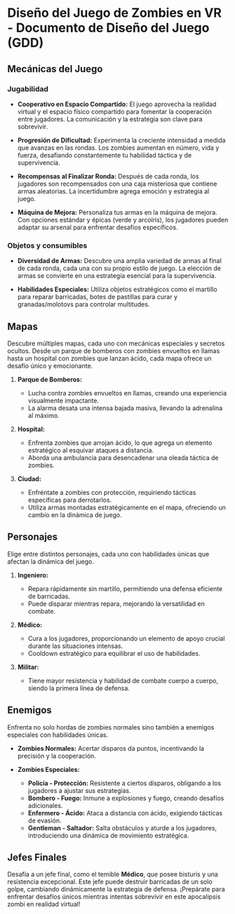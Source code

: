 # Diseño del Juego de Zombies en VR - Documento de Diseño del Juego (GDD)

## Mecánicas del Juego

### Jugabilidad

- **Cooperativo en Espacio Compartido:** El juego aprovecha la realidad virtual y el espacio físico compartido para fomentar la cooperación entre jugadores. La comunicación y la estrategia son clave para sobrevivir.

- **Progresión de Dificultad:** Experimenta la creciente intensidad a medida que avanzas en las rondas. Los zombies aumentan en número, vida y fuerza, desafiando constantemente tu habilidad táctica y de supervivencia.

- **Recompensas al Finalizar Ronda:** Después de cada ronda, los jugadores son recompensados con una caja misteriosa que contiene armas aleatorias. La incertidumbre agrega emoción y estrategia al juego.

- **Máquina de Mejora:** Personaliza tus armas en la máquina de mejora. Con opciones estándar y épicas (verde y arcoíris), los jugadores pueden adaptar su arsenal para enfrentar desafíos específicos.

### Objetos y consumibles

- **Diversidad de Armas:** Descubre una amplia variedad de armas al final de cada ronda, cada una con su propio estilo de juego. La elección de armas se convierte en una estrategia esencial para la supervivencia.

- **Habilidades Especiales:** Utiliza objetos estratégicos como el martillo para reparar barricadas, botes de pastillas para curar y granadas/molotovs para controlar multitudes.

## Mapas

Descubre múltiples mapas, cada uno con mecánicas especiales y secretos ocultos. Desde un parque de bomberos con zombies envueltos en llamas hasta un hospital con zombies que lanzan ácido, cada mapa ofrece un desafío único y emocionante.

1. **Parque de Bomberos:**
   - Lucha contra zombies envueltos en llamas, creando una experiencia visualmente impactante.
   - La alarma desata una intensa bajada masiva, llevando la adrenalina al máximo.

2. **Hospital:**
   - Enfrenta zombies que arrojan ácido, lo que agrega un elemento estratégico al esquivar ataques a distancia.
   - Aborda una ambulancia para desencadenar una oleada táctica de zombies.

3. **Ciudad:**
   - Enfréntate a zombies con protección, requiriendo tácticas específicas para derrotarlos.
   - Utiliza armas montadas estratégicamente en el mapa, ofreciendo un cambio en la dinámica de juego.

## Personajes

Elige entre distintos personajes, cada uno con habilidades únicas que afectan la dinámica del juego.

1. **Ingeniero:**
   - Repara rápidamente sin martillo, permitiendo una defensa eficiente de barricadas.
   - Puede disparar mientras repara, mejorando la versatilidad en combate.

2. **Médico:**
   - Cura a los jugadores, proporcionando un elemento de apoyo crucial durante las situaciones intensas.
   - Cooldown estratégico para equilibrar el uso de habilidades.

3. **Militar:**
   - Tiene mayor resistencia y habilidad de combate cuerpo a cuerpo, siendo la primera línea de defensa.

## Enemigos

Enfrenta no solo hordas de zombies normales sino también a enemigos especiales con habilidades únicas.

- **Zombies Normales:** Acertar disparos da puntos, incentivando la precisión y la cooperación.
  
- **Zombies Especiales:**
  - **Policía - Protección:** Resistente a ciertos disparos, obligando a los jugadores a ajustar sus estrategias.
  - **Bombero - Fuego:** Inmune a explosiones y fuego, creando desafíos adicionales.
  - **Enfermero - Ácido:** Ataca a distancia con ácido, exigiendo tácticas de evasión.
  - **Gentleman - Saltador:** Salta obstáculos y aturde a los jugadores, introduciendo una dinámica de movimiento estratégica.

## Jefes Finales

Desafía a un jefe final, como el temible **Médico**, que posee bisturís y una resistencia excepcional. Este jefe puede destruir barricadas de un solo golpe, cambiando dinámicamente la estrategia de defensa. ¡Prepárate para enfrentar desafíos únicos mientras intentas sobrevivir en este apocalipsis zombi en realidad virtual!
